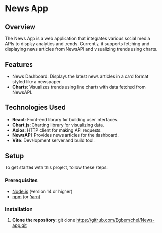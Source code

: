 # News App

## Overview

The News App is a web application that integrates various social media APIs to display analytics and trends. Currently, it supports fetching and displaying news articles from NewsAPI and visualizing trends using charts.

## Features

- News Dashboard: Displays the latest news articles in a card format styled like a newspaper.
- **Charts**: Visualizes trends using line charts with data fetched from NewsAPI.

## Technologies Used

- **React**: Front-end library for building user interfaces.
- **Chart.js**: Charting library for visualizing data.
- **Axios**: HTTP client for making API requests.
- **NewsAPI**: Provides news articles for the dashboard.
- **Vite**: Development server and build tool.

## Setup

To get started with this project, follow these steps:

### Prerequisites

- [Node.js](https://nodejs.org/) (version 14 or higher)
- [npm](https://www.npmjs.com/) (or [Yarn](https://classic.yarnpkg.com/en/))

### Installation

1. **Clone the repository**:
   git clone https://github.com/Egbemichel/News-app.git
   
   
   
